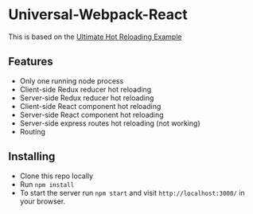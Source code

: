 # Universal-Webpack-React
This is based on the [Ultimate Hot Reloading Example](https://github.com/glenjamin/ultimate-hot-reloading-example)

## Features

  * Only one running node process
  * Client-side Redux reducer hot reloading
  * Server-side Redux reducer hot reloading
  * Client-side React component hot reloading
  * Server-side React component hot reloading
  * Server-side express routes hot reloading (not working)
  * Routing

## Installing

  * Clone this repo locally 
  * Run `npm install`
  * To start the server run `npm start` and visit `http://localhost:3000/` in your browser.
